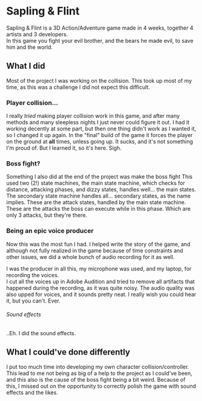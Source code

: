 # Sapling & Flint

Sapling & Flint is a 3D Action/Adventure game made in 4 weeks, together 4 artists and 3 developers.  
In this game you fight your evil brother, and the bears he made evil, to save him and the world.

## What I did

Most of the project I was working on the collision. This took up most of my time, 
as this was a challenge I did not expect this difficult.

### Player collision...

I really _tried_ making player collision work in this game, and after many methods and many sleepless 
nights I just never could figure it out. I had it working decently at some part, but then one thing
didn't work as I wanted it, so I changed it up again. In the "final" build of the game it forces the 
player on the ground at **all** times, unless going up. It sucks, and it's not something
I'm proud of. But I learned it, so it's here. Sigh.

### Boss fight?

Something I also did at the end of the project was make the boss fight
This used two (2!) state machines, the main state machine, which checks
for distance, attacking phases, and dizzy states, handles well... the main states. The secondary 
state machine handles all... secondary states, as the name implies. These are the attack states, handled
by the main state machine. These are the attacks the boss can execute while in this phase. Which are only
3 attacks, but they're there.

### Being an epic voice producer

Now this was the most fun I had. I helped write the story of the game, and although not fully 
realized in the game because of time constraints and other issues, 
we did a whole bunch of audio recording for it as well.

I was the producer in all this, my microphone was used, and my laptop, for recording the voices.  
I cut all the voices up in Adobe Audition and tried to remove all artifacts that happened during the 
recording, as it was quite noisy. The audio quality was also upped for voices, and it sounds pretty neat. 
I really wish you could hear it, but you can't. Ever.

###### Sound effects

..Eh. I did the sound effects.

## What I could've done differently

I put too much time into developing my own character collision/controller. This lead to me not being as big of a help to the project as I could've been, and this also is the cause of the boss fight being a bit weird. Because of this, I missed out on the opportunity to correctly polish the game with sound effects and the likes.